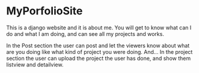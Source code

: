 # MyPorfolioSite
This is a django website and it is about me. You will get to know what can I do and what I am doing, and can see all my projects and works.

In the Post section the user can post and let the viewers know about what are you doing like what kind of project you were doing.
And...
In the project section the user can upload the project the user has done, and show them listview and detailview. 
